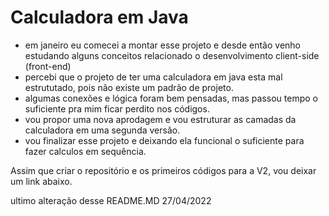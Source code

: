 # Calculadora em Java

- em janeiro eu comecei a montar esse projeto e desde então venho estudando alguns conceitos relacionado o desenvolvimento client-side (front-end)
- percebi que o projeto de ter uma calculadora em java esta mal estrututado, pois não existe um padrão de projeto.
- algumas conexões e lógica foram bem pensadas, mas passou tempo o suficiente pra mim ficar perdito nos códigos.
- vou propor uma nova aprodagem e vou estruturar as camadas da calculadora em uma segunda versão.
- vou finalizar esse projeto e deixando ela funcional o suficiente para fazer calculos em sequência.


Assim que criar o repositório e os primeiros códigos para a V2, vou deixar um link abaixo.

ultimo alteração desse README.MD 27/04/2022
